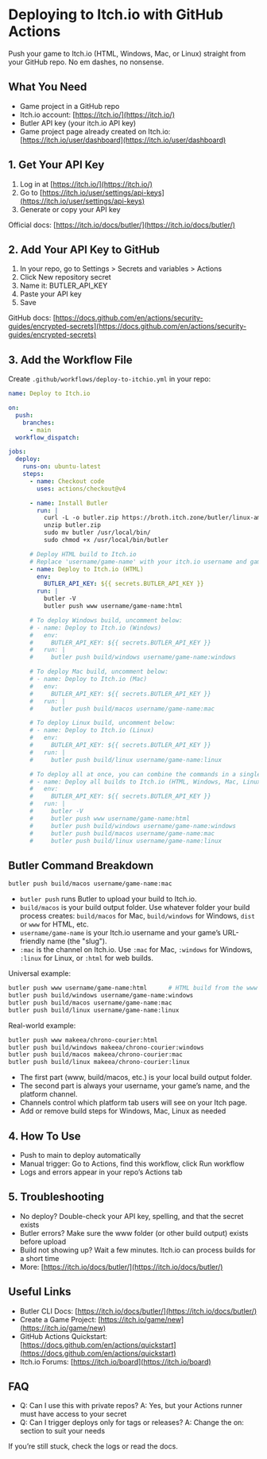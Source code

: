 # Deploying to Itch.io with GitHub Actions

Push your game to Itch.io (HTML, Windows, Mac, or Linux) straight from your GitHub repo. No em dashes, no nonsense.

## What You Need

* Game project in a GitHub repo
* Itch.io account: [https://itch.io/](https://itch.io/)
* Butler API key (your itch.io API key)
* Game project page already created on Itch.io: [https://itch.io/user/dashboard](https://itch.io/user/dashboard)

## 1. Get Your API Key

1. Log in at [https://itch.io/](https://itch.io/)
2. Go to [https://itch.io/user/settings/api-keys](https://itch.io/user/settings/api-keys)
3. Generate or copy your API key

Official docs: [https://itch.io/docs/butler/](https://itch.io/docs/butler/)

## 2. Add Your API Key to GitHub

1. In your repo, go to Settings > Secrets and variables > Actions
2. Click New repository secret
3. Name it: BUTLER\_API\_KEY
4. Paste your API key
5. Save

GitHub docs: [https://docs.github.com/en/actions/security-guides/encrypted-secrets](https://docs.github.com/en/actions/security-guides/encrypted-secrets)

## 3. Add the Workflow File

Create `.github/workflows/deploy-to-itchio.yml` in your repo:

```yaml
name: Deploy to Itch.io

on:
  push:
    branches:
      - main
  workflow_dispatch:

jobs:
  deploy:
    runs-on: ubuntu-latest
    steps:
      - name: Checkout code
        uses: actions/checkout@v4

      - name: Install Butler
        run: |
          curl -L -o butler.zip https://broth.itch.zone/butler/linux-amd64/LATEST/archive/default
          unzip butler.zip
          sudo mv butler /usr/local/bin/
          sudo chmod +x /usr/local/bin/butler

      # Deploy HTML build to Itch.io
      # Replace 'username/game-name' with your itch.io username and game name
      - name: Deploy to Itch.io (HTML)
        env:
          BUTLER_API_KEY: ${{ secrets.BUTLER_API_KEY }}
        run: |
          butler -V
          butler push www username/game-name:html

      # To deploy Windows build, uncomment below:
      # - name: Deploy to Itch.io (Windows)
      #   env:
      #     BUTLER_API_KEY: ${{ secrets.BUTLER_API_KEY }}
      #   run: |
      #     butler push build/windows username/game-name:windows

      # To deploy Mac build, uncomment below:
      # - name: Deploy to Itch.io (Mac)
      #   env:
      #     BUTLER_API_KEY: ${{ secrets.BUTLER_API_KEY }}
      #   run: |
      #     butler push build/macos username/game-name:mac

      # To deploy Linux build, uncomment below:
      # - name: Deploy to Itch.io (Linux)
      #   env:
      #     BUTLER_API_KEY: ${{ secrets.BUTLER_API_KEY }}
      #   run: |
      #     butler push build/linux username/game-name:linux

      # To deploy all at once, you can combine the commands in a single run:
      # - name: Deploy all builds to Itch.io (HTML, Windows, Mac, Linux)
      #   env:
      #     BUTLER_API_KEY: ${{ secrets.BUTLER_API_KEY }}
      #   run: |
      #     butler -V
      #     butler push www username/game-name:html
      #     butler push build/windows username/game-name:windows
      #     butler push build/macos username/game-name:mac
      #     butler push build/linux username/game-name:linux
```

## Butler Command Breakdown

```bash
butler push build/macos username/game-name:mac
```

* `butler push` runs Butler to upload your build to Itch.io.
* `build/macos` is your build output folder. Use whatever folder your build process creates: `build/macos` for Mac, `build/windows` for Windows, `dist` or `www` for HTML, etc.
* `username/game-name` is your Itch.io username and your game’s URL-friendly name (the "slug").
* `:mac` is the channel on Itch.io. Use `:mac` for Mac, `:windows` for Windows, `:linux` for Linux, or `:html` for web builds.

Universal example:

```bash
butler push www username/game-name:html      # HTML build from the www folder
butler push build/windows username/game-name:windows
butler push build/macos username/game-name:mac
butler push build/linux username/game-name:linux
```

Real-world example:

```bash
butler push www makeea/chrono-courier:html
butler push build/windows makeea/chrono-courier:windows
butler push build/macos makeea/chrono-courier:mac
butler push build/linux makeea/chrono-courier:linux
```

* The first part (www, build/macos, etc.) is your local build output folder.
* The second part is always your username, your game’s name, and the platform channel.
* Channels control which platform tab users will see on your Itch page.
* Add or remove build steps for Windows, Mac, Linux as needed

## 4. How To Use

* Push to main to deploy automatically
* Manual trigger: Go to Actions, find this workflow, click Run workflow
* Logs and errors appear in your repo’s Actions tab

## 5. Troubleshooting

* No deploy? Double-check your API key, spelling, and that the secret exists
* Butler errors? Make sure the www folder (or other build output) exists before upload
* Build not showing up? Wait a few minutes. Itch.io can process builds for a short time
* More: [https://itch.io/docs/butler/](https://itch.io/docs/butler/)

## Useful Links

* Butler CLI Docs: [https://itch.io/docs/butler/](https://itch.io/docs/butler/)
* Create a Game Project: [https://itch.io/game/new](https://itch.io/game/new)
* GitHub Actions Quickstart: [https://docs.github.com/en/actions/quickstart](https://docs.github.com/en/actions/quickstart)
* Itch.io Forums: [https://itch.io/board](https://itch.io/board)

## FAQ

* Q: Can I use this with private repos?
  A: Yes, but your Actions runner must have access to your secret
* Q: Can I trigger deploys only for tags or releases?
  A: Change the on: section to suit your needs

If you’re still stuck, check the logs or read the docs.
